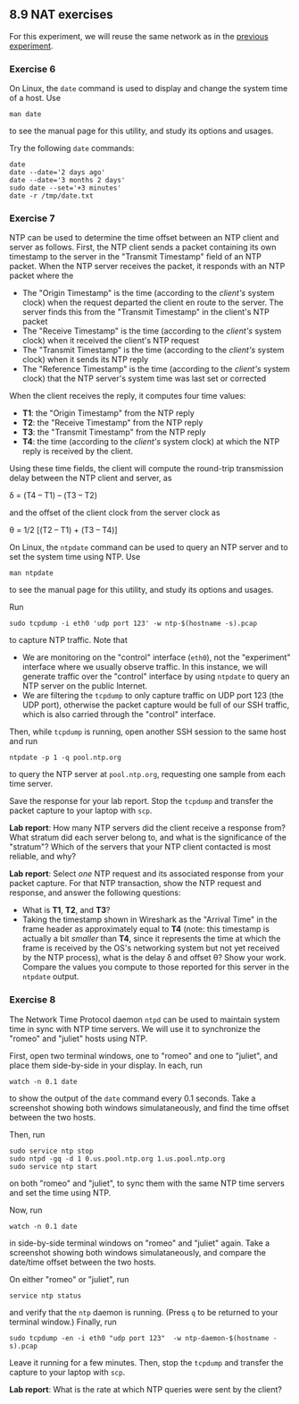 ## 8.9 NAT exercises

For this experiment, we will reuse the same network as in the [previous experiment](el5373-lab8-87.md). 

### Exercise 6

On Linux, the `date` command is used to display and change the system time of a host. Use

```
man date
```

to see the manual page for this utility, and study its options and usages.

Try the following `date` commands:

```
date
date --date='2 days ago'
date --date='3 months 2 days' 
sudo date --set='+3 minutes'
date -r /tmp/date.txt
```

### Exercise 7

NTP can be used to determine the time offset between an NTP client and server as follows. First, the NTP client sends a packet containing its own timestamp to the server in the "Transmit Timestamp" field of an NTP packet. When the NTP server receives the packet, it responds with an NTP packet where the

* The "Origin Timestamp" is the time (according to the _client's_ system clock) when the request departed the client en route to the server. The server finds this from the "Transmit Timestamp" in the client's NTP packet
* The "Receive Timestamp" is the time (according to the _client's_ system clock) when it received the client's NTP request
* The "Transmit Timestamp" is the time (according to the _client's_ system clock) when it sends its NTP reply
* The "Reference Timestamp" is the time (according to the _client's_ system clock) that the NTP server's system time was last set or corrected

When the client receives the reply, it computes four time values:

* **T1**: the "Origin Timestamp" from the NTP reply
* **T2**: the "Receive Timestamp" from the NTP reply
* **T3**: the "Transmit Timestamp" from the NTP reply
* **T4**: the time (according to the _client's_ system clock) at which the NTP reply is received by the client.

Using these time fields, the client will compute the round-trip transmission delay between the NTP client and server, as

δ = (T4 – T1) – (T3 – T2)

and the offset of the client clock from the server clock as

θ = 1/2 [(T2 – T1) + (T3 – T4)]


On Linux, the `ntpdate` command can be used to query an NTP server and to set the system time using NTP. Use

```
man ntpdate
```

to see the manual page for this utility, and study its options and usages.

Run

```
sudo tcpdump -i eth0 'udp port 123' -w ntp-$(hostname -s).pcap
```

to capture NTP traffic. Note that

* We are monitoring on the "control" interface (`eth0`), not the "experiment" interface where we usually observe traffic. In this instance, we will generate traffic over the "control" interface by using `ntpdate` to query an NTP server on the public Internet.
* We are filtering the `tcpdump` to only capture traffic on UDP port 123 (the UDP port), otherwise the packet capture would be full of our SSH traffic, which is also carried through the "control" interface.

Then, while `tcpdump` is running, open another SSH session to the same host and run

```
ntpdate -p 1 -q pool.ntp.org
```

to query the NTP server at `pool.ntp.org`, requesting one sample from each time server.

Save the response for your lab report. Stop the `tcpdump` and transfer the packet capture to your laptop with `scp`.

**Lab report**: How many NTP servers did the client receive a response from? What stratum did each server belong to, and what is the significance of the "stratum"? Which of the servers that your NTP client contacted is most reliable, and why?

**Lab report**: Select _one_ NTP request and its associated response from your packet capture. For that NTP transaction, show the NTP request and response, and answer the following questions:

* What is **T1**, **T2**, and **T3**?
* Taking the timestamp shown in Wireshark as the "Arrival Time" in the frame header as approximately equal to **T4** (note: this timestamp is actually a bit _smaller_ than **T4**, since it represents the time at which the frame is received by the OS's networking system but not yet received by the NTP process), what is the delay δ and offset θ? Show your work. Compare the values you compute to those reported for this server in the `ntpdate` output. 

### Exercise 8

The Network Time Protocol daemon `ntpd` can be used to maintain system time in sync with NTP time servers. We will use it to synchronize the "romeo" and "juliet" hosts using NTP.

First, open two terminal windows, one to "romeo" and one to "juliet", and place them side-by-side in your display. In each, run

```
watch -n 0.1 date
```

to show the output of the `date` command every 0.1 seconds. Take a screenshot showing both windows simulataneously, and find the time offset between the two hosts.

Then, run

```
sudo service ntp stop
sudo ntpd -gq -d 1 0.us.pool.ntp.org 1.us.pool.ntp.org
sudo service ntp start
```

on both "romeo" and "juliet", to sync them with the same NTP time servers and set the time using NTP.

Now, run

```
watch -n 0.1 date
```

in side-by-side terminal windows on "romeo" and "juliet" again. Take a screenshot showing both windows simulataneously, and compare the date/time offset between the two hosts.

On either "romeo" or "juliet", run

```
service ntp status
```

and verify that the `ntp` daemon is running. (Press `q` to be returned to your terminal window.) Finally, run

```
sudo tcpdump -en -i eth0 "udp port 123"  -w ntp-daemon-$(hostname -s).pcap
```

Leave it running for a few minutes. Then, stop the `tcpdump` and transfer the capture to your laptop with `scp`.

**Lab report**: What is the rate at which NTP queries were sent by the client?